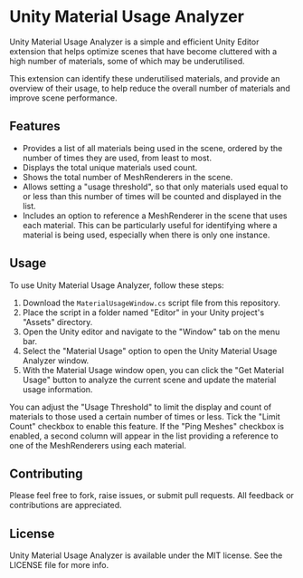 # Unity Material Usage Analyzer

Unity Material Usage Analyzer is a simple and efficient Unity Editor extension that helps optimize scenes that have become cluttered with a high number of materials, some of which may be underutilised.

This extension can identify these underutilised materials, and provide an overview of their usage, to help reduce the overall number of materials and improve scene performance.

## Features

- Provides a list of all materials being used in the scene, ordered by the number of times they are used, from least to most.
- Displays the total unique materials used count.
- Shows the total number of MeshRenderers in the scene.
- Allows setting a "usage threshold", so that only materials used equal to or less than this number of times will be counted and displayed in the list.
- Includes an option to reference a MeshRenderer in the scene that uses each material. This can be particularly useful for identifying where a material is being used, especially when there is only one instance.

## Usage

To use Unity Material Usage Analyzer, follow these steps:

1. Download the `MaterialUsageWindow.cs` script file from this repository.
2. Place the script in a folder named "Editor" in your Unity project's "Assets" directory.
3. Open the Unity editor and navigate to the "Window" tab on the menu bar.
4. Select the "Material Usage" option to open the Unity Material Usage Analyzer window.
5. With the Material Usage window open, you can click the "Get Material Usage" button to analyze the current scene and update the material usage information.

You can adjust the "Usage Threshold" to limit the display and count of materials to those used a certain number of times or less. Tick the "Limit Count" checkbox to enable this feature. If the "Ping Meshes" checkbox is enabled, a second column will appear in the list providing a reference to one of the MeshRenderers using each material.

## Contributing

Please feel free to fork, raise issues, or submit pull requests. All feedback or contributions are appreciated.

## License

Unity Material Usage Analyzer is available under the MIT license. See the LICENSE file for more info.
